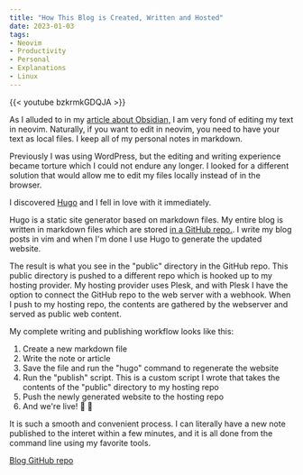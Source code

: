 ```yaml
---
title: "How This Blog is Created, Written and Hosted"
date: 2023-01-03
tags:
- Neovim
- Productivity
- Personal
- Explanations
- Linux
---
```


{{< youtube bzkrmkGDQJA >}}



As I alluded to in my [article about Obsidian,](/zet/articles/obsidian-introduction) I am very fond of editing my text in neovim. Naturally, if you want to edit in neovim, you need to have your text as local files. I keep all of my personal notes in markdown.

Previously I was using WordPress, but the editing and writing experience became torture which I could not endure any longer. I looked for a different solution that would allow me to edit my files locally instead of in the browser.

I discovered [Hugo](https://gohugo.io/) and I fell in love with it immediately.

Hugo is a static site generator based on markdown files. My entire blog is written in markdown files which are stored [in a GitHub repo.](https://github.com/mischavandenburg/blog). I write my blog posts in vim and when I'm done I use Hugo to generate the updated website.

The result is what you see in the "public" directory in the GitHub repo. This public directory is pushed to a different repo which is hooked up to my hosting provider. My hosting provider uses Plesk, and with Plesk I have the option to connect the GitHub repo to the web server with a webhook. When I push to my hosting repo, the contents are gathered by the webserver and served as public web content. 

My complete writing and publishing workflow looks like this:

1. Create a new markdown file
2. Write the note or article
3. Save the file and run the "hugo" command to regenerate the website
4. Run the "publish" script. This is a custom script I wrote that takes the contents of the "public" directory to my hosting repo
5. Push the newly generated website to the hosting repo
6. And we're live! 🚀 🎉

It is such a smooth and convenient process. I can literally have a new note published to the interet within a few minutes, and it is all done from the command line using my favorite tools. 

[Blog GitHub repo](https://github.com/mischavandenburg/blog)
